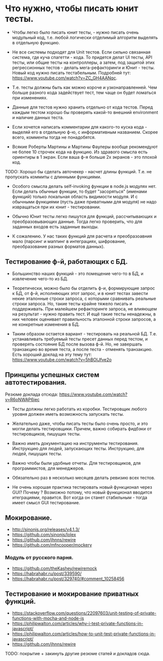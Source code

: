 # Что нужно, чтобы писать юнит тесты.

* Чтобы легко было писать юнит тесты, - нужно писать очень модульный код, т.е. любой логически отделимый алгоритм выделять в отдельную функцию.

* Не все системы подходят для Unit тестов.
Если сильно связанная система, где куча спагетти - кода. То придется делат UI тесты,
API тесты, или общие тесты на контроллеры, а затем, под защитой этих регрессионных тестов - делать мега-рефакторинги и Юнит - тесты. Новый код нужно писать тестабельным. Подробней тут: https://www.youtube.com/watch?v=ZC_GH4AANqc.

* Т.е. тесты должны быть как можно короче и узконаправленней. Чем больше разного кода задействует тест, тем чаще он будет ломаться при изменениях.

* Данные для тестов нужно хранить отдельно от кода тестов. Перед каждым тестом хорошо бы проверять какой-то внешний environment и наличие данных теста.

* Если хочется написать комментарии для какого-то куска кода - выделяй его в отдельную ф-ю, с информативным названием. Скорее всего, комменты тогда не понадобятся.

* Всякие Роберты Мартины и Мартины Фаулеры вообще рекомендуют не более 10 строчек кода на функцию.
Из здравого смысла есть ориентиры в 1 экран. Если ваша ф-я больше 2х экранов - это плохой код.

TODO: Хорошо бы сделать авточекер - насчет длины функций. Т.е. не пропускать коммиты с длинными функциями.

* Особого смысла делать self-invoking функции в node.js модулях нет. Если делать обычные функции, то будет "засоряться" (именами функций) только локальная область видимости модуля. И с обычными функциями (пусть даже приватными для модуля) не надо извращаться при их юнит - тестировании.

* Обычно Юнит тесты легко пишутся для функций, рассчитывающих и преобразовывающих данные. Тогда легко проверить, что для заданных входов есть заданные выходы.

* К сожалению. У нас таких функций для расчета и преобразоавния мало (парсинг и маппинг в интеграциях, шифрование, преобразование разных форматов данных).


## Тестирование ф-й, работающих с БД.

* Большинство наших функций - это помещение чего-то в БД, и извлечение чего-то из БД.

* Теоретически, можно было бы отделить ф-и, формирующие запрос к БД, от ф-й, исполняющих этот запрос, и в юнит тестах завести некие эталонные строки запроса, с которыми сравнивать реальные строки запроса. Но, такие тесты крайне тяжело писать и поддерживать. При малейшем рефакторинге запроса, не влияющем на результат - нужно править тест. И ещё такие тесты ненадежны, в них человек оценивает правильность эталонной строки запросов, а не конкретные изменения в БД.

* Таким образом остается вариант - тестировать на реальной БД. Т.е. устанавливать требуемый тесты пресет данных перед тестом, и проверять состояние БД после вызова ф-й. Но, не завершать транзакцию во время теста, а после теста - отменять транзакцию. Есть хороший доклад на эту тему тут: https://www.youtube.com/watch?v=5hBOIJfve2o



## Принципы успешных систем автотестирования.

Резюме доклада отсюда: 
https://www.youtube.com/watch?v=R6oNWAP6jec

* Тесты должны легко работать из коробки. Тестировщик любого уровня должен иметь возможность запускать тесты.

* Желательно даже, чтобы писать тесты было очень просто, и это могли делать тестировщики. Причем, важно собирать фидбэки от тестировщиков, пишущих тесты.

* Важно иметь документацию на инструменты тестирования. Инструкцию для людей, запускающих тесты. Инструкцию, для людей, пишущих тесты.

* Важно чтобы были удобные отчеты. Для тестировщиков, для программистов, для менеджеров.

* Обязательно раз в несколько месяцев делать ревизию всех тестов.

* Не очень хорошая практика тестировать новый функционал через GUI?
Почему ? Возможно потому, что новый функционал вводится итеграциями, правится.
Вот когда он станет стабильным - тогда имеет смысл GUI тестирование.


## Мокирование.

* http://sinonjs.org/releases/v4.1.3/
* https://github.com/sinonjs/lolex
* https://github.com/jhnns/rewire
* https://github.com/mfncooper/mockery


### Модуль от русского парня.

* https://github.com/theKashey/rewiremock
* https://habrahabr.ru/post/339590/
* https://habrahabr.ru/post/329740/#comment_10258456


## Тестирование и мокирование приватных функций.

* https://stackoverflow.com/questions/22097603/unit-testing-of-private-functions-with-mocha-and-node-js
* https://philipwalton.com/articles/why-i-test-private-functions-in-javascript/
* https://philipwalton.com/articles/how-to-unit-test-private-functions-in-javascript/
* https://github.com/jhnns/rewire


TODO: покрытие + закинуть другие резюме статей и докладов сюда.